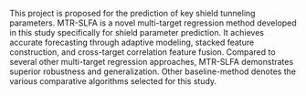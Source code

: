 This project is proposed for the prediction of key shield tunneling parameters.
MTR-SLFA is a novel multi-target regression method developed in this study specifically for shield parameter prediction.
It achieves accurate forecasting through adaptive modeling, stacked feature construction, and cross-target correlation feature fusion. 
Compared to several other multi-target regression approaches, MTR-SLFA demonstrates superior robustness and generalization.
Other baseline-method denotes the various comparative algorithms selected for this study.

